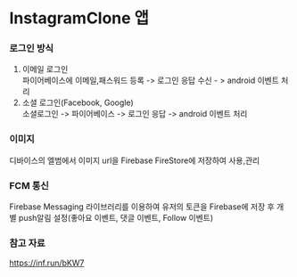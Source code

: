 # InstagramClone 앱

### 로그인 방식 </br>
1) 이메일 로그인 </br>
   파이어베이스에 이메일,패스워드 등록 -> 로그인 응답 수신 - > android 이벤트 처리
2) 소셜 로그인(Facebook, Google) </br>
   소셜로그인 -> 파이어베이스 -> 로그인 응답 -> android 이벤트 처리
### 이미지
디바이스의 엘범에서 이미지 url을 Firebase FireStore에 저장하여 사용,관리
### FCM 통신
Firebase Messaging 라이브러리를 이용하여 유저의 토큰을 Firebase에 저장 후 개별 push알림 설정(좋아요 이벤트, 댓글 이벤트, Follow 이벤트)


### 참고 자료
<a href="https://inf.run/bKW7">https://inf.run/bKW7</a>
